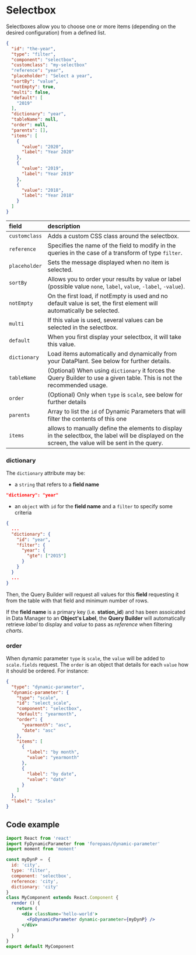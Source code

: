 # Selectbox

Selectboxes allow you to choose one or more items (depending on the desired configuration) from a defined list.

```json
{
  "id": "the-year",
  "type": "filter",
  "component": "selectbox",
  "customclass": "my-selectbox"
  "reference": "year",
  "placeholder": "Select a year",
  "sortBy": "value",
  "notEmpty": true,
  "multi": false,
  "default": [
    "2019"
  ],
  "dictionary": "year",
  "tableName": null,
  "order": null,
  "parents": [],
  "items": [
    {
      "value": "2020",
      "label": "Year 2020"
    },
    {
      "value": "2019",
      "label": "Year 2019"
    },
    {
      "value": "2018",
      "label": "Year 2018"
    }
  ]
}
```

| field   | description |
| :------ | :---------- |
| `customclass` | Adds a custom CSS class around the selectbox. |
| `reference` | Specifies the name of the field to modify in the queries in the case of a transform of type `filter`. |
| `placeholder` | Sets the message displayed when no item is selected. |
| `sortBy` | Allows you to order your results by value or label (possible value  `none`, `label`, `value`, `-label`, `-value`). |
| `notEmpty` | On the first load, if notEmpty is used and no default value is set, the first element will automatically be selected. |
| `multi` | If this value is used, several values ​​can be selected in the selectbox. |
| `default` | When you first display your selectbox, it will take this value. |
| `dictionary` | Load items automatically and dynamically from your DataPlant. See below for further details. |
| `tableName` | (Optional) When using `dictionary` it forces the Query Builder to use a given table. This is not the recommended usage. |
| `order` | (Optional) Only when `type` is `scale`, see below for further details |
| `parents` | Array to list the `id` of Dynamic Parameters that will filter the contents of this one |
| `items` | allows to manually define the elements to display in the selectbox, the label will be displayed on the screen, the value will be sent in the query. |

### dictionary

The `dictionary` attribute may be:
* a `string` that refers to a **field name**
```json  
"dictionary": "year"
```
* an `object` with `id` for the **field name** and a `filter` to specify some criteria
```json
{
  ... 
  "dictionary": {
    "id": "year",
    "filter": {
      "year": {
        "gte": ["2015"]
      }
    }
  }
  ...
}
```  

Then, the Query Builder will request all values for this **field** requesting it from the table with that field and minimum number of rows.

If the **field name** is a primary key (i.e. **station_id**) and has been assoicated in Data Manager to an **Object's Label**, the **Query Builder** will automatically retrieve *label* to display and *value* to pass as *reference* when filtering *charts*.

### order

When dynamic parameter `type` is `scale`, the `value` will be added to `scale.fields` request.
The `order` is an object that details for each `value` how it should be ordered.
For instance:
```json
{
  "type": "dynamic-parameter",
  "dynamic-parameter": {
    "type": "scale",
    "id": "select_scale",
    "component": "selectbox",
    "default": "yearmonth",
    "order": {
      "yearmonth": "asc",
      "date": "asc"
    },
    "items": [
      {
        "label": "by month",
        "value": "yearmonth"
      },
      {
        "label": "by date",
        "value": "date"
      }
    ]
  },
  "label": "Scales"
}
```



## Code example

```jsx
import React from 'react'
import FpDynamicParameter from 'forepaas/dynamic-parameter'
import moment from 'moment'

const myDynP =  {
  id: 'city',
  type: 'filter',
  component: 'selectbox',
  reference: 'city',
  dictionary: 'city'
}
class MyComponent extends React.Component {
  render () {
    return (
      <div className='hello-world'>
        <FpDynamicParameter dynamic-parameter={myDynP} />
      </div>
    )
  }
}
export default MyComponent
```